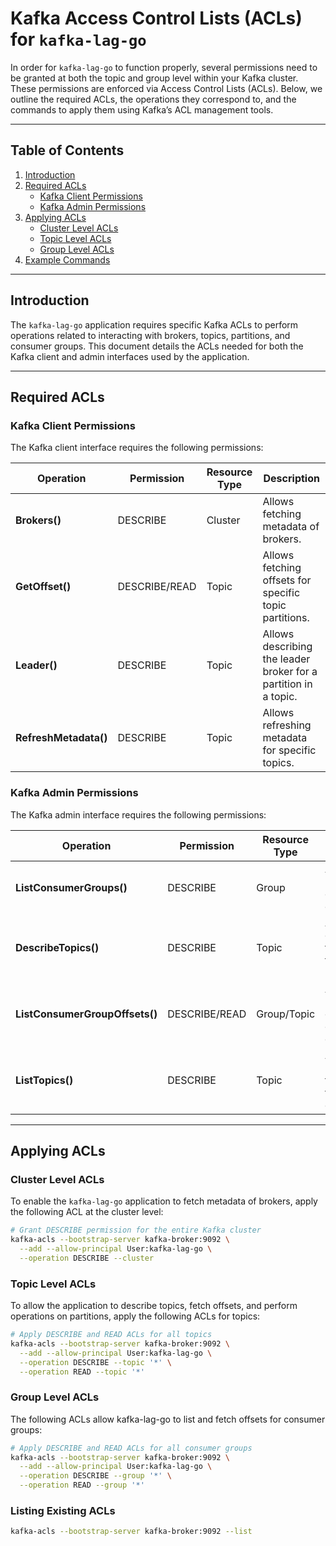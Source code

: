# Kafka Access Control Lists (ACLs) for `kafka-lag-go`

In order for `kafka-lag-go` to function properly, several permissions need to be granted at both the topic and group level within your Kafka cluster. These permissions are enforced via Access Control Lists (ACLs). Below, we outline the required ACLs, the operations they correspond to, and the commands to apply them using Kafka’s ACL management tools.

---

## Table of Contents

1. [Introduction](#introduction)
2. [Required ACLs](#required-acls)
    - [Kafka Client Permissions](#kafka-client-permissions)
    - [Kafka Admin Permissions](#kafka-admin-permissions)
3. [Applying ACLs](#applying-acls)
    - [Cluster Level ACLs](#cluster-level-acls)
    - [Topic Level ACLs](#topic-level-acls)
    - [Group Level ACLs](#group-level-acls)
4. [Example Commands](#example-commands)

---

## Introduction

The `kafka-lag-go` application requires specific Kafka ACLs to perform operations related to interacting with brokers, topics, partitions, and consumer groups. This document details the ACLs needed for both the Kafka client and admin interfaces used by the application.

---

## Required ACLs

### Kafka Client Permissions

The Kafka client interface requires the following permissions:

| Operation                  | Permission  | Resource Type | Description                                                        |
|----------------------------|-------------|---------------|--------------------------------------------------------------------|
| **Brokers()**               | DESCRIBE    | Cluster       | Allows fetching metadata of brokers.                               |
| **GetOffset()**             | DESCRIBE/READ | Topic       | Allows fetching offsets for specific topic partitions.             |
| **Leader()**                | DESCRIBE    | Topic         | Allows describing the leader broker for a partition in a topic.    |
| **RefreshMetadata()**       | DESCRIBE    | Topic         | Allows refreshing metadata for specific topics.                    |

### Kafka Admin Permissions

The Kafka admin interface requires the following permissions:

| Operation                               | Permission  | Resource Type | Description                                                        |
|-----------------------------------------|-------------|---------------|--------------------------------------------------------------------|
| **ListConsumerGroups()**                | DESCRIBE    | Group         | Allows listing of all consumer groups.                             |
| **DescribeTopics()**                    | DESCRIBE    | Topic         | Allows describing topics and their metadata.                       |
| **ListConsumerGroupOffsets()**          | DESCRIBE/READ | Group/Topic  | Allows listing offsets for a consumer group.                       |
| **ListTopics()**                        | DESCRIBE    | Topic         | Allows listing all topics and their details.                       |

---

## Applying ACLs

### Cluster Level ACLs
To enable the `kafka-lag-go` application to fetch metadata of brokers, apply the following ACL at the cluster level:

```bash
# Grant DESCRIBE permission for the entire Kafka cluster
kafka-acls --bootstrap-server kafka-broker:9092 \
  --add --allow-principal User:kafka-lag-go \
  --operation DESCRIBE --cluster
```

### Topic Level ACLs
To allow the application to describe topics, fetch offsets, and perform operations on partitions, apply the following ACLs for topics:

```bash
# Apply DESCRIBE and READ ACLs for all topics
kafka-acls --bootstrap-server kafka-broker:9092 \
  --add --allow-principal User:kafka-lag-go \
  --operation DESCRIBE --topic '*' \
  --operation READ --topic '*'
```

### Group Level ACLs    
The following ACLs allow kafka-lag-go to list and fetch offsets for consumer groups:

```bash
# Apply DESCRIBE and READ ACLs for all consumer groups
kafka-acls --bootstrap-server kafka-broker:9092 \
  --add --allow-principal User:kafka-lag-go \
  --operation DESCRIBE --group '*' \
  --operation READ --group '*'
```


### Listing Existing ACLs
```bash
kafka-acls --bootstrap-server kafka-broker:9092 --list
```